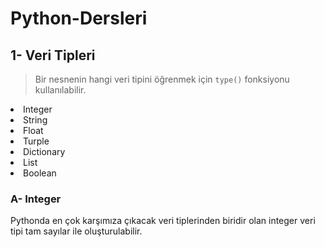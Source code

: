 # Python-Dersleri


## 1- Veri Tipleri

> Bir nesnenin hangi veri tipini öğrenmek için <code>type()</code> fonksiyonu kullanılabilir.
<li>Integer</li>
<li>String</li>
<li>Float</li>
<li>Turple</li>
<li>Dictionary</li>
<li>List</li>
<li>Boolean</li>

### A- Integer
Pythonda en çok karşımıza çıkacak veri tiplerinden biridir olan integer veri tipi tam sayılar ile oluşturulabilir.


